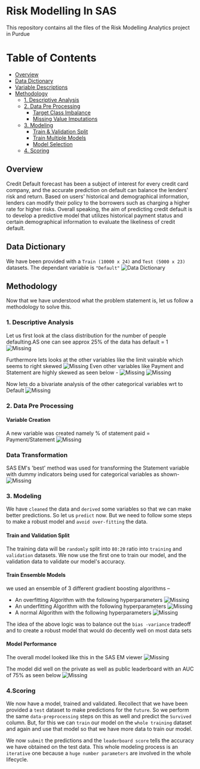 # Risk Modelling In SAS

This repository contains all the files of the Risk Modelling Analytics project in Purdue


# Table of Contents
- [Overview](#overview)
- [Data Dictionary](#data-dictionary)
- [Variable Descriptions](#variable-descriptions)
- [Methodology](#methodology)
  - [1. Descriptive Analysis](#1-descriptive-analysis)
  - [2. Data Pre Processing](#2-data-pre-processing)
    - [Target Class Imbalance](#target-class-imbalance)
    - [Missing Value Imputations](#missing-value-imputations-(mvi))
  - [3. Modeling](#3-modeling)
    - [Train & Validation Split](#train-and-validation-split)
    - [Train Multiple Models](#train-multiple-models)
    - [Model Selection](#model-selection)
  - [4. Scoring](#4scoring)
  
## Overview
Credit Default forecast has been a subject of interest for every credit card company, and the accurate prediction on default can balance the lenders' risk and return. Based on users' historical and demographical information, lenders can modify their policy to the borrowers such as charging a higher rate for higher risks. Overall speaking, the aim of predicting credit default is to develop a predictive model that utilizes historical payment status and certain demographical information to evaluate the likeliness of credit default.

## Data Dictionary
We have been provided with a ```Train (10000 x 24)```  and ```Test (5000 x 23)``` datasets. The dependant variable is `````"Default"`````
![Data Dictionary](Images/Data_Dictionary.PNG)
  

## Methodology
Now that we have understood what the problem statement is, let us follow a methodology to solve this. 

### 1. Descriptive Analysis
Let us first look at the class distribution for the number of people defaulting.AS one can see approx 25% of the data has default = 1 
![Missing](Images/Default_dist.PNG)

Furthermore lets looks at the other variables like the limit vairable which seems to right skewed
![Missing](Images/Limit_countplot.PNG)
Even other variables like Payment and Statement are highly skewed as seen below - 
![Missing](Images/Statement.PNG)
![Missing](Images/Payment.PNG)

Now lets do a  bivariate analysis of the other categorical variables wrt to Default
![Missing](Images/BiVariate_categorical.PNG)


### 2. Data Pre Processing

#### Variable Creation
A new variable was created namely % of statement paid = Payment/Statement
![Missing](Images/Transformation.PNG)
### Data Transformation 
SAS EM's 'best' method was used for transforming the Statement variable with dummy indicators being used for categorical variables as shown-
![Missing](Images/Real_trans.PNG)
### 3. Modeling
We have `cleaned` the data and `derived` some variables so that we can make better predictions. So let us `predict` now. But we need to follow some steps to make a robust model and `avoid over-fitting` the data.

#### Train and Validation Split
The training data will be `randomly` split into `80:20` ratio into `training` and `validation` datasets. We now use the first one to train our model, and the validation data to validate our model's accuracy.
#### Train Ensemble Models
we used an ensemble of 3 different gradient boosting algorithms –
- An overfitting Algorithm with the following hyperparameters
![Missing](Images/Overfitting_model.PNG)
-	An underfitting Algorithm with the following hyperparameters
![Missing](Images/Underfitting_model.PNG)
-	A normal Algorithm with the following hyperparameters
![Missing](Images/Normal_fit.PNG)

The idea of the above logic was to balance out the `bias -variance` tradeoff and to create a robust model that would do decently well on most data sets
#### Model Performance
The overall model looked like this in the SAS EM viewer
![Missing](Images/Overall_model.PNG)

The model did well on the private as well as public leaderboard with an AUC of 75% as seen below
![Missing](Images/Scoring.PNG)
### 4.Scoring
We now have a model, trained and validated. Recollect that we have been provided a `test` dataset to make predictions for the `future`. So we perform the same `data-preprocessing` steps on this as well and predict the `Survived` column. But, for this we can `train` our model on the `whole training` dataset and again and use that model so that we have more data to train our model.

We now `submit` the predictions and the `leaderboard score` tells the accuracy we have obtained on the test data. This whole modeling process is an `iterative` one because a `huge number parameters` are involved in the whole lifecycle.






